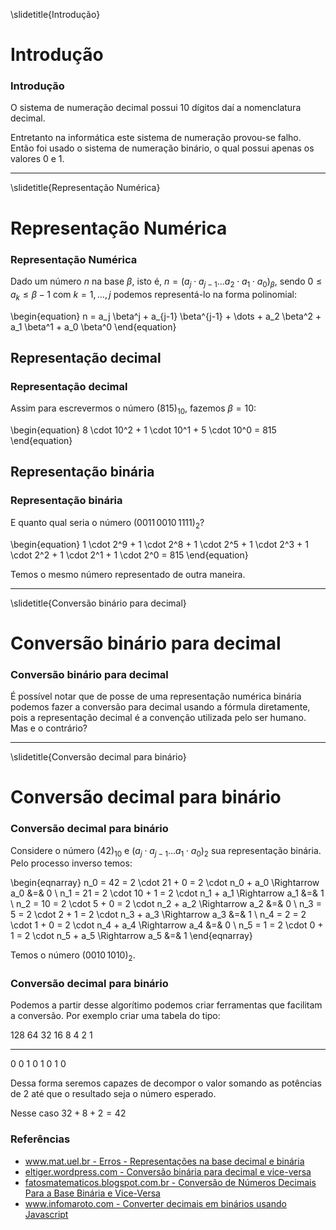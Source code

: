 \slidetitle{Introdução}

# Introdução

### Introdução

O sistema de numeração decimal possui 10 dígitos daí a nomenclatura decimal.

Entretanto na informática este sistema de numeração provou-se falho. Então foi
usado o sistema de numeração binário, o qual possui apenas os valores 0 e 1.

---

\slidetitle{Representação Numérica}

# Representação Numérica

### Representação Numérica

Dado um número $n$ na base $\beta$, isto é,
$n = (a_j \cdot a_{j-1} \dots a_2 \cdot a_1 \cdot a_0)_\beta$, sendo
$0 \le a_k \le \beta-1$ com $k = 1, \dots, j$ podemos representá-lo na forma polinomial:

\begin{equation}
n = a_j \beta^j + a_{j-1} \beta^{j-1} + \dots + a_2 \beta^2 + a_1 \beta^1 + a_0 \beta^0
\end{equation}

## Representação decimal

### Representação decimal

Assim para escrevermos o número $(815)_{10}$, fazemos $\beta = 10$:

\begin{equation}
8 \cdot 10^2 + 1 \cdot 10^1 + 5 \cdot 10^0 = 815
\end{equation}

## Representação binária

### Representação binária

E quanto qual seria o número $(0011\, 0010\, 1111)_2$?

\begin{equation}
1 \cdot 2^9 + 1 \cdot 2^8 + 1 \cdot 2^5 + 1 \cdot 2^3 + 1 \cdot 2^2 + 1 \cdot 2^1 + 1 \cdot 2^0 = 815
\end{equation}

Temos o mesmo número representado de outra maneira.

---

\slidetitle{Conversão binário para decimal}

# Conversão binário para decimal

### Conversão binário para decimal

É possível notar que de posse de uma representação numérica binária podemos
fazer a conversão para decimal usando a fórmula diretamente, pois a representação decimal
é a convenção utilizada pelo ser humano. Mas e o contrário?

---

\slidetitle{Conversão decimal para binário}

# Conversão decimal para binário

### Conversão decimal para binário

Considere o número $(42)_{10}$ e $(a_j \cdot a_{j-1} \dots a_1 \cdot a_0)_2$ sua representação
binária. Pelo processo inverso temos:

\begin{eqnarray}
n_0 = 42 = 2 \cdot 21 + 0 = 2 \cdot n_0 + a_0 \Rightarrow a_0 &=& 0 \\
n_1 = 21 = 2 \cdot 10 + 1 = 2 \cdot n_1 + a_1 \Rightarrow a_1 &=& 1 \\
n_2 = 10 = 2 \cdot 5 + 0 = 2 \cdot n_2 + a_2 \Rightarrow a_2 &=& 0 \\
n_3 = 5 = 2 \cdot 2 + 1 = 2 \cdot n_3 + a_3 \Rightarrow a_3 &=& 1 \\
n_4 = 2 = 2 \cdot 1 + 0 = 2 \cdot n_4 + a_4 \Rightarrow a_4 &=& 0 \\
n_5 = 1 = 2 \cdot 0 + 1 = 2 \cdot n_5 + a_5 \Rightarrow a_5 &=& 1
\end{eqnarray}

Temos o número $(0010\, 1010)_2$.

### Conversão decimal para binário

Podemos a partir desse algorítimo podemos criar ferramentas que facilitam a conversão. Por
exemplo criar uma tabela do tipo:

 128    64     32     16      8      4      2      1
-----  -----  -----  -----  -----  -----  -----  -----
  0      0      1      0      1      0      1      0

Dessa forma seremos capazes de decompor o valor somando as potências de 2
até que o resultado seja o número esperado.

Nesse caso $32 + 8 + 2 = 42$

### Referências

* [www.mat.uel.br - Erros - Representações na base decimal e binária](http://www.mat.uel.br/plnatti/Calculo%20Numerico/Aulas/Aula1-C%C3%A1lculo%20Num%C3%A9rico_Erros.ppt)
* [eltiger.wordpress.com - Conversão binária para decimal e vice-versa](http://eltiger.wordpress.com/2011/10/08/macete-dos-alunos-conversao-binaria-para-decimal-e-vice-versa-sem-o-uso-de-muitos-calculos-matematicos/)
* [fatosmatematicos.blogspot.com.br - Conversão de Números Decimais Para a Base Binária e Vice-Versa](http://fatosmatematicos.blogspot.com.br/2011/02/conversao-de-numeros-decimais-para-base.html)
* [www.infomaroto.com - Converter decimais em binários usando Javascript](http://www.infomaroto.com/blog/converter-decimais-em-binarios-usando-javascript/)



